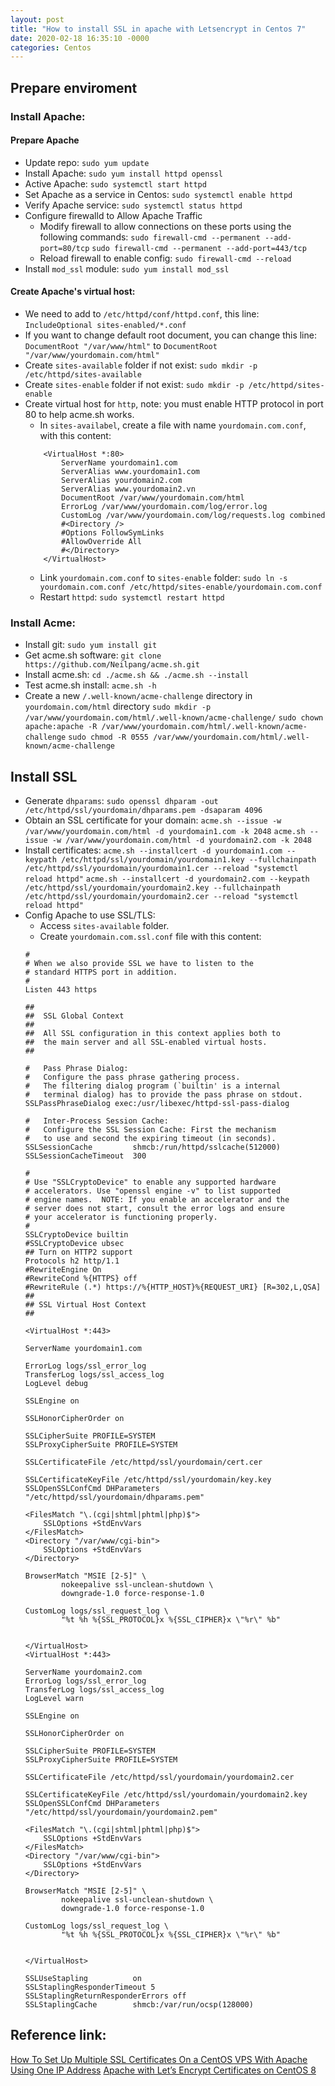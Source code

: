 ```yaml
---
layout: post
title: "How to install SSL in apache with Letsencrypt in Centos 7"
date: 2020-02-18 16:35:10 -0000
categories: Centos
---
```


## Prepare enviroment
### Install Apache:
#### Prepare Apache
* Update repo:
`sudo yum update`
* Install Apache:
`sudo yum install httpd openssl`
* Active Apache:
`sudo systemctl start httpd`
* Set Apache as a service in Centos:
`sudo systemctl enable httpd`
* Verify Apache service:
`sudo systemctl status httpd`
* Configure firewalld to Allow Apache Traffic
    * Modify firewall to allow connections on these ports using the following commands:
    `sudo firewall-cmd --permanent --add-port=80/tcp`
    `sudo firewall-cmd --permanent --add-port=443/tcp`
    * Reload firewall to enable config:
    `sudo firewall-cmd --reload`
* Install `mod_ssl` module:
`sudo yum install mod_ssl`
#### Create Apache's virtual host:
* We need to add to `/etc/httpd/conf/httpd.conf`, this line:
`IncludeOptional sites-enabled/*.conf`
* If you want to change default root document, you can change this line:
`DocumentRoot "/var/www/html"`
to
`DocumentRoot "/var/www/yourdomain.com/html"`
* Create `sites-available` folder if not exist:
`sudo mkdir -p /etc/httpd/sites-available`
* Create `sites-enable` folder if not exist:
`sudo mkdir -p /etc/httpd/sites-enable`
* Create virtual host for `http`, note: you must enable HTTP protocol in port 80 to help acme.sh works.
    * In `sites-availabel`, create a file with name `yourdomain.com.conf`, with this content:
    ```
        <VirtualHost *:80>
            ServerName yourdomain1.com
            ServerAlias www.yourdomain1.com
            ServerAlias yourdomain2.com
            ServerAlias www.yourdomain2.vn
            DocumentRoot /var/www/yourdomain.com/html
            ErrorLog /var/www/yourdomain.com/log/error.log
            CustomLog /var/www/yourdomain.com/log/requests.log combined
            #<Directory />
            #Options FollowSymLinks
            #AllowOverride All
            #</Directory>
        </VirtualHost>
    ```
    * Link `yourdomain.com.conf` to `sites-enable` folder:
    `sudo ln -s yourdomain.com.conf /etc/httpd/sites-enable/yourdomain.com.conf`
    * Restart `httpd`:
    `sudo systemctl restart httpd`
### Install Acme:
* Install git:
`sudo yum install git`
* Get acme.sh software:
`git clone https://github.com/Neilpang/acme.sh.git`
* Install acme.sh:
`cd ./acme.sh && ./acme.sh --install`
* Test acme.sh install:
`acme.sh -h`
* Create a new `/.well-known/acme-challenge` directory in `yourdomain.com/html` directory
`sudo mkdir -p /var/www/yourdomain.com/html/.well-known/acme-challenge/`
`sudo chown apache:apache -R /var/www/yourdomain.com/html/.well-known/acme-challenge`
`sudo chmod -R 0555 /var/www/yourdomain.com/html/.well-known/acme-challenge`
## Install SSL
* Generate `dhparams`:
`sudo openssl dhparam -out /etc/httpd/ssl/yourdomain/dhparams.pem -dsaparam 4096`
* Obtain an SSL certificate for your domain:
`acme.sh --issue -w /var/www/yourdomain.com/html -d yourdomain1.com -k 2048`
`acme.sh --issue -w /var/www/yourdomain.com/html -d yourdomain2.com -k 2048`
* Install certificates:
`acme.sh --installcert -d yourdomain1.com --keypath /etc/httpd/ssl/yourdomain/yourdomain1.key --fullchainpath /etc/httpd/ssl/yourdomain/yourdomain1.cer --reload "systemctl reload httpd"`
``acme.sh --installcert -d yourdomain2.com --keypath /etc/httpd/ssl/yourdomain/yourdomain2.key --fullchainpath /etc/httpd/ssl/yourdomain/yourdomain2.cer --reload "systemctl reload httpd"``
* Config Apache to use SSL/TLS:
    * Access `sites-available` folder.
    * Create `yourdomain.com.ssl.conf` file with this content:
    ```
    #
    # When we also provide SSL we have to listen to the 
    # standard HTTPS port in addition.
    #
    Listen 443 https

    ##
    ##  SSL Global Context
    ##
    ##  All SSL configuration in this context applies both to
    ##  the main server and all SSL-enabled virtual hosts.
    ##

    #   Pass Phrase Dialog:
    #   Configure the pass phrase gathering process.
    #   The filtering dialog program (`builtin' is a internal
    #   terminal dialog) has to provide the pass phrase on stdout.
    SSLPassPhraseDialog exec:/usr/libexec/httpd-ssl-pass-dialog

    #   Inter-Process Session Cache:
    #   Configure the SSL Session Cache: First the mechanism 
    #   to use and second the expiring timeout (in seconds).
    SSLSessionCache         shmcb:/run/httpd/sslcache(512000)
    SSLSessionCacheTimeout  300

    #
    # Use "SSLCryptoDevice" to enable any supported hardware
    # accelerators. Use "openssl engine -v" to list supported
    # engine names.  NOTE: If you enable an accelerator and the
    # server does not start, consult the error logs and ensure
    # your accelerator is functioning properly. 
    #
    SSLCryptoDevice builtin
    #SSLCryptoDevice ubsec
    ## Turn on HTTP2 support
    Protocols h2 http/1.1
    #RewriteEngine On
    #RewriteCond %{HTTPS} off
    #RewriteRule (.*) https://%{HTTP_HOST}%{REQUEST_URI} [R=302,L,QSA]
    ##
    ## SSL Virtual Host Context
    ##

    <VirtualHost *:443>

    ServerName yourdomain1.com

    ErrorLog logs/ssl_error_log
    TransferLog logs/ssl_access_log
    LogLevel debug

    SSLEngine on

    SSLHonorCipherOrder on

    SSLCipherSuite PROFILE=SYSTEM
    SSLProxyCipherSuite PROFILE=SYSTEM

    SSLCertificateFile /etc/httpd/ssl/yourdomain/cert.cer

    SSLCertificateKeyFile /etc/httpd/ssl/yourdomain/key.key
    SSLOpenSSLConfCmd DHParameters "/etc/httpd/ssl/yourdomain/dhparams.pem"

    <FilesMatch "\.(cgi|shtml|phtml|php)$">
        SSLOptions +StdEnvVars
    </FilesMatch>
    <Directory "/var/www/cgi-bin">
        SSLOptions +StdEnvVars
    </Directory>

    BrowserMatch "MSIE [2-5]" \
            nokeepalive ssl-unclean-shutdown \
            downgrade-1.0 force-response-1.0

    CustomLog logs/ssl_request_log \
            "%t %h %{SSL_PROTOCOL}x %{SSL_CIPHER}x \"%r\" %b"


    </VirtualHost>
    <VirtualHost *:443>

    ServerName yourdomain2.com
    ErrorLog logs/ssl_error_log
    TransferLog logs/ssl_access_log
    LogLevel warn

    SSLEngine on

    SSLHonorCipherOrder on

    SSLCipherSuite PROFILE=SYSTEM
    SSLProxyCipherSuite PROFILE=SYSTEM

    SSLCertificateFile /etc/httpd/ssl/yourdomain/yourdomain2.cer

    SSLCertificateKeyFile /etc/httpd/ssl/yourdomain/yourdomain2.key
    SSLOpenSSLConfCmd DHParameters "/etc/httpd/ssl/yourdomain/yourdomain2.pem"

    <FilesMatch "\.(cgi|shtml|phtml|php)$">
        SSLOptions +StdEnvVars
    </FilesMatch>
    <Directory "/var/www/cgi-bin">
        SSLOptions +StdEnvVars
    </Directory>

    BrowserMatch "MSIE [2-5]" \
            nokeepalive ssl-unclean-shutdown \
            downgrade-1.0 force-response-1.0

    CustomLog logs/ssl_request_log \
            "%t %h %{SSL_PROTOCOL}x %{SSL_CIPHER}x \"%r\" %b"


    </VirtualHost>

    SSLUseStapling          on
    SSLStaplingResponderTimeout 5
    SSLStaplingReturnResponderErrors off
    SSLStaplingCache        shmcb:/var/run/ocsp(128000)
    ```
## Reference link:
[How To Set Up Multiple SSL Certificates On a CentOS VPS With Apache Using One IP Address](https://www.rosehosting.com/blog/how-to-set-up-multiple-ssl-certificates-on-a-centos-vps-with-apache-using-one-ip-address/)
[Apache with Let’s Encrypt Certificates on CentOS 8](https://www.cyberciti.biz/faq/apache-with-lets-encrypt-certificates-on-centos-8/)


